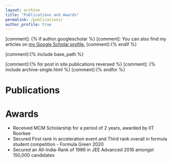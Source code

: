 ```yaml
---
layout: archive
title: "Publications and Awards"
permalink: /publications/
author_profile: true
---
```


[comment]: {% if author.googlescholar %}
[comment]:  You can also find my articles on <u><a href="{{author.googlescholar}}">my Google Scholar profile</a>.</u>
[comment]:{% endif %}

[comment]:{% include base_path %}

[comment]:{% for post in site.publications reversed %}
[comment]:  {% include archive-single.html %}
[comment]:{% endfor %}

Publications
=======

Awards
======

* Received MCM Scholarship for a period of 2 years, awarded by IIT Roorkee
* Secured First rank in acceleration event and Third rank overall in formula student competition - Formula Green 2020
* Secured an All-India-Rank of 1986 in JEE Advanced 2016 amongst 150,000 candidates
